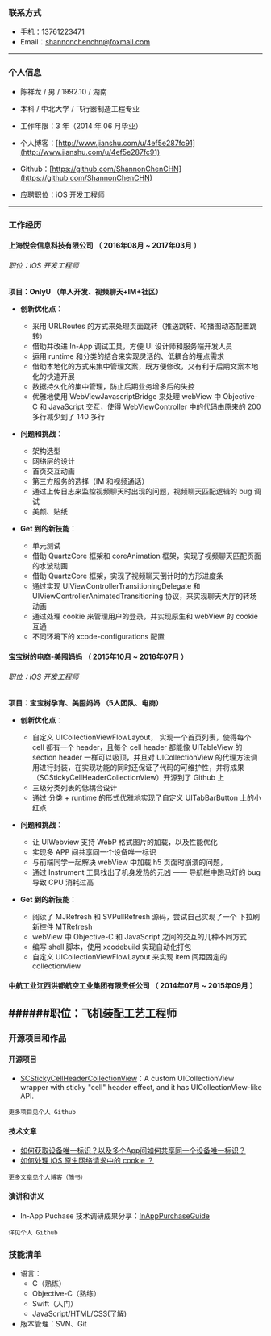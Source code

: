 ### 联系方式

- 手机：13761223471
- Email：shannonchenchn@foxmail.com

---

### 个人信息

 - 陈祥龙 / 男 / 1992.10 / 湖南 
 - 本科 / 中北大学 / 飞行器制造工程专业 
 - 工作年限：3 年（2014 年 06 月毕业）    

 - 个人博客：[http://www.jianshu.com/u/4ef5e287fc91](http://www.jianshu.com/u/4ef5e287fc91)
 - Github：[https://github.com/ShannonChenCHN](https://github.com/ShannonChenCHN)
 
 - 应聘职位：iOS 开发工程师

---

### 工作经历


#### 上海悦会信息科技有限公司 （ 2016年08月 ~ 2017年03月 ）
###### 职位：iOS 开发工程师

**项目：OnlyU （单人开发、视频聊天+IM+社区）**

- **创新优化点**：
  - 采用 URLRoutes 的方式来处理页面跳转（推送跳转、轮播图动态配置跳转）
  - 借助并改进 In-App 调试工具，方便 UI 设计师和服务端开发人员
  - 运用 runtime 和分类的结合来实现灵活的、低耦合的埋点需求
  - 借助本地化的方式来集中管理文案，既方便修改，又有利于后期文案本地化的快速开展
  - 数据持久化的集中管理，防止后期业务增多后的失控
  - 优雅地使用 WebViewJavascriptBridge 来处理 webView 中 Objective-C 和 JavaScript 交互，使得 WebViewController 中的代码由原来的 200 多行减少到了 140 多行
  
- **问题和挑战**：
  - 架构选型
  - 网络层的设计
  - 首页交互动画
  - 第三方服务的选择（IM 和视频通话）
  - 通过上传日志来监控视频聊天时出现的问题，视频聊天匹配逻辑的 bug 调试
  - 美颜、贴纸
- **Get 到的新技能**：
  - 单元测试
  - 借助 QuartzCore 框架和 coreAnimation 框架，实现了视频聊天匹配页面的水波动画
  - 借助 QuartzCore 框架，实现了视频聊天倒计时的方形进度条
  - 通过实现 UIViewControllerTransitioningDelegate 和 UIViewControllerAnimatedTransitioning 协议，来实现聊天大厅的转场动画
  - 通过处理 cookie 来管理用户的登录，并实现原生和 webView 的 cookie 互通
  - 不同环境下的 xcode-configurations 配置

 
#### 宝宝树的电商-美囤妈妈 （ 2015年10月 ~ 2016年07月 ）
###### 职位：iOS 开发工程师

**项目：宝宝树孕育、美囤妈妈 （5人团队、电商）**   
 
- **创新优化点**：
  - 自定义 UICollectionViewFlowLayout， 实现一个首页列表，使得每个 cell 都有一个 header，且每个 cell header 都能像 UITableView 的 section header 一样可以吸顶，并且对 UICollectionView 的代理方法调用进行封装，在实现功能的同时还保证了代码的可维护性，并将成果（SCStickyCellHeaderCollectionView）开源到了 Github 上
  - 三级分类列表的低耦合设计
  - 通过 分类 + runtime 的形式优雅地实现了自定义 UITabBarButton 上的小红点
- **问题和挑战**：
  - 让 UIWebview 支持 WebP 格式图片的加载，以及性能优化
  - 实现多 APP 间共享同一个设备唯一标识
  - 与前端同学一起解决 webView 中加载 h5 页面时崩溃的问题，
  - 通过 Instrument 工具找出了机身发热的元凶 —— 导航栏中跑马灯的 bug 导致 CPU 消耗过高

- **Get 到的新技能**：
  - 阅读了 MJRefresh 和 SVPullRefresh 源码，尝试自己实现了一个 下拉刷新控件 MTRefresh
  - webView 中 Objective-C 和 JavaScript 之间的交互的几种不同方式
  - 编写 shell 脚本，使用 xcodebuild 实现自动化打包
  - 自定义  UICollectionViewFlowLayout 来实现 item 间距固定的 collectionView


#### 中航工业江西洪都航空工业集团有限责任公司 （ 2014年07月 ~ 2015年09月 ）

######职位：飞机装配工艺工程师
---

### 开源项目和作品


#### 开源项目

 - [SCStickyCellHeaderCollectionView](https://github.com/ShannonChenCHN/SCStickyCellHeaderCollectionView)：A custom UICollectionView wrapper with sticky "cell" header effect, and it has UICollectionView-like API.

 ```更多项目见个人 Github```

#### 技术文章

- [如何获取设备唯一标识？以及多个App间如何共享同一个设备唯一标识？](http://www.jianshu.com/p/25eb5fd24c59)
- [如何处理 iOS 原生网络请求中的 cookie ？](http://www.jianshu.com/p/d144bd7226b7)

```更多文章见个人博客（简书）```

#### 演讲和讲义

  - In-App Puchase 技术调研成果分享：[InAppPurchaseGuide](https://github.com/ShannonChenCHN/InAppPurchaseGuide)

```详见个人 Github```

### 技能清单

- 语言：
  - C（熟练）
  - Objective-C（熟练）
  - Swift（入门）
  - JavaScript/HTML/CSS(了解)
- 版本管理：SVN、Git
